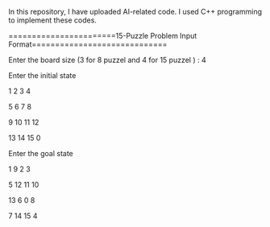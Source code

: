 
In this repository, I have uploaded AI-related code. I used C++ programming to implement these codes.



=======================15-Puzzle Problem Input Format=============================


Enter the board size (3 for 8 puzzel and 4 for 15 puzzel ) : 4

Enter the initial state

1
2
3
4

5
6
7
8

9
10
11
12

13
14
15
0

Enter the goal state

1
9
2
3

5
12
11
10

13
6
0
8

7
14
15
4



